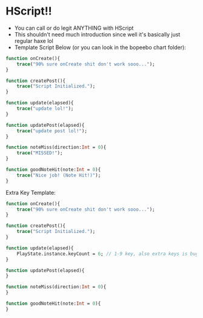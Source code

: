 # HScript!!

* You can call or do legit ANYTHING with HScript
* This shouldn't need much introduction since well it's basically just regular haxe lol
* Template Script Below (or you can look in the bopeebo chart folder):

```haxe
function onCreate(){
    trace("90% sure onCreate shit don't work sooo...");
}

function createPost(){        
    trace("Script Initialized.");
}

function update(elapsed){
    trace("update lol!");
}

function updatePost(elapsed){
    trace("update post lol!");
}

function noteMiss(direction:Int = 0){
    trace("MISSED!");
}

function goodNoteHit(note:Int = 0){
    trace("Nice job! (Note Hit!)");
}
```

Extra Key Template:

```haxe
function onCreate(){
    trace("90% sure onCreate shit don't work sooo...");
}

function createPost(){        
    trace("Script Initialized.");
}

function update(elapsed){
    PlayState.instance.keyCount = 6; // 1-9 key, also extra keys is buggy as fuck so use at your own risk
}

function updatePost(elapsed){
}

function noteMiss(direction:Int = 0){
}

function goodNoteHit(note:Int = 0){
}
```
